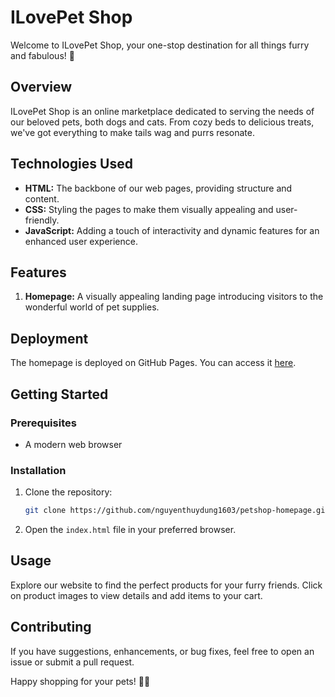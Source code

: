 # ILovePet Shop

Welcome to ILovePet Shop, your one-stop destination for all things furry and fabulous! 🐾

## Overview

ILovePet Shop is an online marketplace dedicated to serving the needs of our beloved pets, both dogs and cats. From cozy beds to delicious treats, we've got everything to make tails wag and purrs resonate.

## Technologies Used

- **HTML:** The backbone of our web pages, providing structure and content.
- **CSS:** Styling the pages to make them visually appealing and user-friendly.
- **JavaScript:** Adding a touch of interactivity and dynamic features for an enhanced user experience.

## Features

1. **Homepage:** A visually appealing landing page introducing visitors to the wonderful world of pet supplies.

## Deployment

The homepage is deployed on GitHub Pages. You can access it [here](https://nguyenthuydung1603.github.io/petshop-homepage/).

## Getting Started

### Prerequisites

- A modern web browser

### Installation

1. Clone the repository:

    ```bash
    git clone https://github.com/nguyenthuydung1603/petshop-homepage.git
    ```

2. Open the `index.html` file in your preferred browser.

## Usage

Explore our website to find the perfect products for your furry friends. Click on product images to view details and add items to your cart.

## Contributing

If you have suggestions, enhancements, or bug fixes, feel free to open an issue or submit a pull request.

Happy shopping for your pets! 🐶🐱


